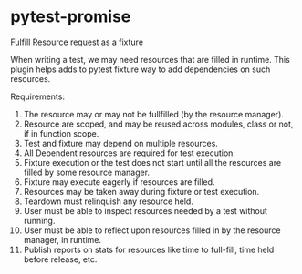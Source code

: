 # pytest-promise
Fulfill Resource request as a fixture

When writing a test, we may need resources that are filled in runtime.
This plugin helps adds to pytest fixture way to add dependencies on such resources.

Requirements:
1. The resource may or may not be fullfilled (by the resource manager).
2. Resource are scoped, and may be reused across modules, class or not, if in function scope.
3. Test and fixture may depend on multiple resources.
4. All Dependent resources are required for test execution.
5. Fixture execution or the test does not start until all the resources are filled by some resource manager.
6. Fixture may execute eagerly if resources are filled.
7. Resources may be taken away during fixture or test execution.
8. Teardown must relinquish any resource held.
9. User must be able to inspect resources needed by a test without running.
10. User must be able to reflect upon resources filled in by the resource manager, in runtime.
11. Publish reports on stats for resources like time to full-fill, time held before release, etc.
